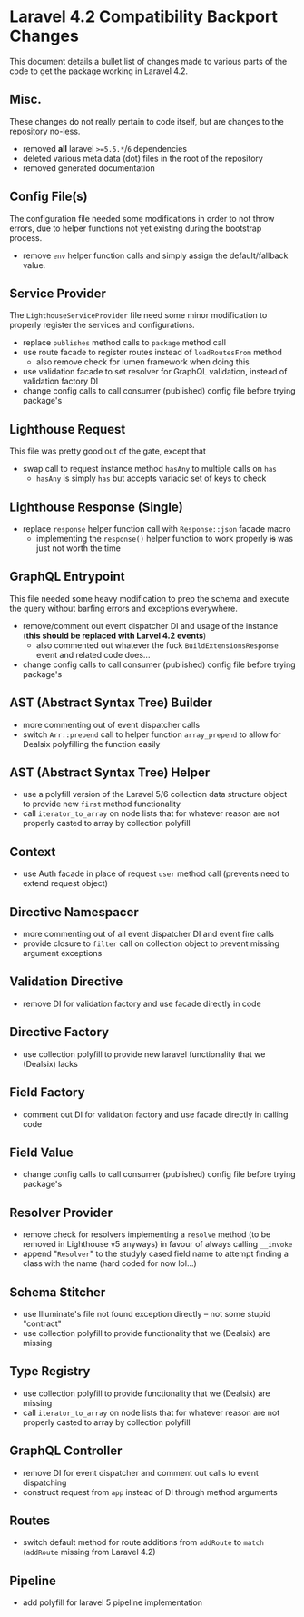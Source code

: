 # Laravel 4.2 Compatibility Backport Changes

This document details a bullet list of changes made to various parts of the code to get the package working in Laravel 4.2.

## Misc.

These changes do not really pertain to code itself, but are changes to the repository no-less.

* removed **all** laravel `>=5.5.*`/`6` dependencies
* deleted various meta data (dot) files in the root of the repository
* removed generated documentation

## Config File(s)

The configuration file needed some modifications in order to not throw errors, due to helper functions not yet existing during the bootstrap process.

* remove `env` helper function calls and simply assign the default/fallback value.

## Service Provider

The `LighthouseServiceProvider` file need some minor modification to properly register the services and configurations.

* replace `publishes` method calls to `package` method call
* use route facade to register routes instead of `loadRoutesFrom` method
    - also remove check for lumen framework when doing this
* use validation facade to set resolver for GraphQL validation, instead of validation factory DI
* change config calls to call consumer (published) config file before trying package's

## Lighthouse Request

This file was pretty good out of the gate, except that 

* swap call to request instance method `hasAny` to multiple calls on `has`
    - `hasAny` is simply `has` but accepts variadic set of keys to check

## Lighthouse Response (Single)

* replace `response` helper function call with `Response::json` facade macro
    - implementing the `response()` helper function to work properly ~~is~~ was just not worth the time

## GraphQL Entrypoint

This file needed some heavy modification to prep the schema and execute the query without barfing errors and exceptions everywhere.

* remove/comment out event dispatcher DI and usage of the instance (**this should be replaced with Larvel 4.2 events**)
    - also commented out whatever the fuck `BuildExtensionsResponse` event and related code does...
* change config calls to call consumer (published) config file before trying package's

## AST (Abstract Syntax Tree) Builder

* more commenting out of event dispatcher calls
* switch `Arr::prepend` call to helper function `array_prepend` to allow for Dealsix polyfilling the function easily


## AST (Abstract Syntax Tree) Helper

* use a polyfill version of the Laravel 5/6 collection data structure object to provide new `first` method functionality
* call `iterator_to_array` on node lists that for whatever reason are not properly casted to array by collection polyfill

## Context

* use Auth facade in place of request `user` method call (prevents need to extend request object)

## Directive Namespacer

* more commenting out of all event dispatcher DI and event fire calls
* provide closure to `filter` call on collection object to prevent missing argument exceptions

## Validation Directive

* remove DI for validation factory and use facade directly in code

## Directive Factory

* use collection polyfill to provide new laravel functionality that we (Dealsix) lacks

## Field Factory

* comment out DI for validation factory and use facade directly in calling code

## Field Value

* change config calls to call consumer (published) config file before trying package's

## Resolver Provider

* remove check for resolvers implementing a `resolve` method (to be removed in Lighthouse v5 anyways) in favour of always calling `__invoke`
* append "`Resolver`" to the studyly cased field name to attempt finding a class with the name (hard coded for now lol...)

## Schema Stitcher

* use Illuminate's file not found exception directly – not some stupid "contract"
* use collection polyfill to provide functionality that we (Dealsix) are missing

## Type Registry

* use collection polyfill to provide functionality that we (Dealsix) are missing
* call `iterator_to_array` on node lists that for whatever reason are not properly casted to array by collection polyfill

## GraphQL Controller

* remove DI for event dispatcher and comment out calls to event dispatching
* construct request from `app` instead of DI through method arguments

## Routes

* switch default method for route additions from `addRoute` to `match` (`addRoute` missing from Laravel 4.2)

## Pipeline

* add polyfill for laravel 5 pipeline implementation

